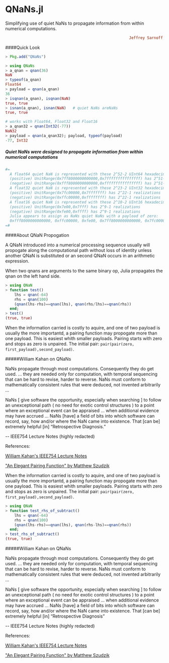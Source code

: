 # QNaNs.jl
Simplifying use of quiet NaNs to propagate information from within numerical computations.
```ruby
                                                       Jeffrey Sarnoff © 2016-Mar-26 at New York
```

####Quick Look

```julia
> Pkg.add("QNaNs")
```
```julia
> using QNaNs
> a_qnan = qnan(36)
NaN
> typeof(a_qnan)
Float64
> payload = qnan(a_qnan)
36
> isqnan(a_qnan), isqnan(NaN)
true, true
> isnan(a_qnan), isnan(NaN)   # quiet NaNs areNaNs
true, true

# works with Float64, Float32 and Float16
> a_qnan32 = qnan(Int32(-77))
NaN32
> payload = qnan(a_qnan32); payload, typeof(payload)
-77, Int32
```

##### Quiet NaNs were designed to propagate information from within numerical computations


```julia
#=
  A float64 quiet NaN is represented with these 2^52-2 UInt64 hexadecimal patterns:
  (positive) UnitRange(0x7ff8000000000000,0x7fffffffffffffff) has 2^51-1 realizations
  (negative) UnitRange(0xfff8000000000000,0xffffffffffffffff) has 2^51-1 realizations
  A float32 quiet NaN is represented with these 2^23-2 UInt32 hexadecimal patterns:
  (positive) UnitRange(0x7fc00000,0x7fffffff) has 2^22-1 realizations
  (negative) UnitRange(0xffc00000,0xffffffff) has 2^22-1 realizations
  A float16 quiet NaN is represented with these 2^10-2 UInt16 hexadecimal patterns:
  (positive) UnitRange(0x7e00,0x7fff) has 2^9-1 realizations
  (negative) UnitRange(0xfe00,0xffff) has 2^9-1 realizations
  Julia appears to assign as NaNs quiet NaNs with a payload of zero:
  0xfff8000000000000, 0xffc00000, 0xfe00, 0x7ff8000000000000, 0x7fc00000, 0x7e00.
=#
```

####About QNaN Propogation

A QNaN introduced into a numerical processing sequence usually will propogate along the computational path without loss of identity unless another QNaN is substituted or an second QNaN occurs in an arithmetic expression.

When two qnans are arguments to the same binary op, Julia propagates the qnan on the left hand side. 
```julia
> using QNaN
> function test()
    lhs = qnan(-64)
    rhs = qnan(100)
    (qnan(lhs-rhs)==qnan(lhs), qnan(rhs/lhs)==qnan(rhs))
  end;
> test()
(true, true)
```

When the information carried is costly to aquire, and one of two payload is usually the more importantd,  a pairing function may propogate more than one payload.  This is easiest whith smaller payloads. Pairing starts with zero and stops as zero is unpaired.  The initial pair: ``pair(pair(zero, first_payload),second_payload)``.


#####William Kahan on QNaNs

NaNs propagate through most computations. Consequently they do get used. ... they are needed only for computation, with temporal sequencing that can be hard to revise, harder to reverse. NaNs must conform to mathematically consistent rules that were deduced, not invented arbitrarily ...

NaNs [ give software the opportunity, especially when searching ] to follow an unexceptional path ( no need for exotic control structures ) to a point where an exceptional event can be appraised ... when additional evidence may have accrued ...  NaNs [have] a field of bits into which software can record, say, how and/or where the NaN came into existence. That [can be] extremely helpful [in] “Retrospective Diagnosis.”

-- IEEE754 Lecture Notes (highly redacted)

References:

[William Kahan's IEEE754 Lecture Notes](http://www.eecs.berkeley.edu/~wkahan/ieee754status/IEEE754.PDF)

["An Elegant Pairing Function" by Matthew Szudzik](http://szudzik.com/ElegantPairing.pdf)



When the information carried is costly to aquire, and one of two payload is usually the more importantd,  a pairing function may propogate more than one payload.  This is easiest whith smaller payloads. Pairing starts with zero and stops as zero is unpaired.  The initial pair: ``pair(pair(zero, first_payload),second_payload)``.


```julia
> using QNaN
> function test_rhs_of_subtract()
    lhs = qnan(-64)
    rhs = qnan(100)
    (qnan(lhs-rhs)==qnan(lhs), qnan(rhs-lhs)==qnan(rhs))
  end;
> test_rhs_of_subtract()
(true, true)
```


#####William Kahan on QNaNs

NaNs propagate through most computations. Consequently they do get used. ... they are needed only for computation, with temporal sequencing that can be hard to revise, harder to reverse. NaNs must conform to mathematically consistent rules that were deduced, not invented arbitrarily ...

NaNs [ give software the opportunity, especially when searching ] to follow an unexceptional path ( no need for exotic control structures ) to a point where an exceptional event can be appraised ... when additional evidence may have accrued ...  NaNs [have] a field of bits into which software can record, say, how and/or where the NaN came into existence. That [can be] extremely helpful [in] “Retrospective Diagnosis”

-- IEEE754 Lecture Notes (highly redacted)

References:

[William Kahan's IEEE754 Lecture Notes](http://www.eecs.berkeley.edu/~wkahan/ieee754status/IEEE754.PDF)

["An Elegant Pairing Function" by Matthew Szudzik](http://szudzik.com/ElegantPairing.pdf)


